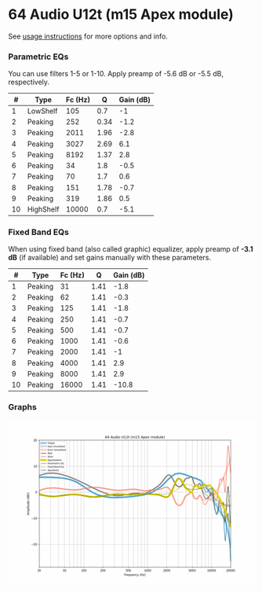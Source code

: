 # 64 Audio U12t (m15 Apex module)
See [usage instructions](https://github.com/jaakkopasanen/AutoEq#usage) for more options and info.

### Parametric EQs
You can use filters 1-5 or 1-10. Apply preamp of -5.6 dB or -5.5 dB, respectively.

|   # | Type      |   Fc (Hz) |    Q |   Gain (dB) |
|-----|-----------|-----------|------|-------------|
|   1 | LowShelf  |       105 | 0.7  |        -1   |
|   2 | Peaking   |       252 | 0.34 |        -1.2 |
|   3 | Peaking   |      2011 | 1.96 |        -2.8 |
|   4 | Peaking   |      3027 | 2.69 |         6.1 |
|   5 | Peaking   |      8192 | 1.37 |         2.8 |
|   6 | Peaking   |        34 | 1.8  |        -0.5 |
|   7 | Peaking   |        70 | 1.7  |         0.6 |
|   8 | Peaking   |       151 | 1.78 |        -0.7 |
|   9 | Peaking   |       319 | 1.86 |         0.5 |
|  10 | HighShelf |     10000 | 0.7  |        -5.1 |

### Fixed Band EQs
When using fixed band (also called graphic) equalizer, apply preamp of **-3.1 dB** (if available) and set gains manually with these parameters.

|   # | Type    |   Fc (Hz) |    Q |   Gain (dB) |
|-----|---------|-----------|------|-------------|
|   1 | Peaking |        31 | 1.41 |        -1.8 |
|   2 | Peaking |        62 | 1.41 |        -0.3 |
|   3 | Peaking |       125 | 1.41 |        -1.8 |
|   4 | Peaking |       250 | 1.41 |        -0.7 |
|   5 | Peaking |       500 | 1.41 |        -0.7 |
|   6 | Peaking |      1000 | 1.41 |        -0.6 |
|   7 | Peaking |      2000 | 1.41 |        -1   |
|   8 | Peaking |      4000 | 1.41 |         2.9 |
|   9 | Peaking |      8000 | 1.41 |         2.9 |
|  10 | Peaking |     16000 | 1.41 |       -10.8 |

### Graphs
![](./64%20Audio%20U12t%20(m15%20Apex%20module).png)
